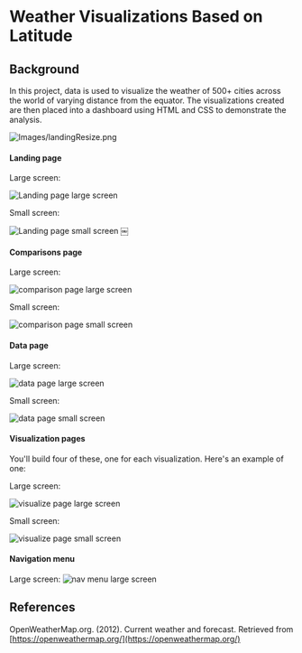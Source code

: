 # Weather Visualizations Based on Latitude

## Background

In this project, data is used to visualize the weather of 500+ cities across the world of varying distance from the equator.
The visualizations created are then placed into a dashboard using HTML and CSS to demonstrate the analysis.

![Images/landingResize.png](Images/landingResize.png)

#### <a id="landing-page"></a>Landing page

Large screen:

![Landing page large screen](Images/landingResize.png)

Small screen:

![Landing page small screen](Images/landing-sm.png)
￼

#### <a id="comparisons-page"></a>Comparisons page

Large screen:

![comparison page large screen](Images/comparison-lg.png)

Small screen:

![comparison page small screen](Images/comparison-sm.png)

#### <a id="data-page"></a>Data page

Large screen:

![data page large screen](Images/data-lg.png)


Small screen:

![data page small screen](Images/data-sm.png)

#### <a id="visualization-pages"></a>Visualization pages

You'll build four of these, one for each visualization. Here's an example of one:

Large screen:

![visualize page large screen](Images/visualize-lg.png)

Small screen:

![visualize page small screen](Images/visualize-sm.png)

#### <a id="navigation-menu"></a>Navigation menu

Large screen:
![nav menu large screen](Images/nav-lg.png)


## References

OpenWeatherMap.org. (2012). Сurrent weather and forecast. Retrieved from [https://openweathermap.org/](https://openweathermap.org/)
